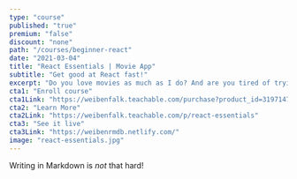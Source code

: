 ```yaml
---
type: "course"
published: "true"
premium: "false"
discount: "none"
path: "/courses/beginner-react"
date: "2021-03-04"
title: "React Essentials | Movie App"
subtitle: "Get good at React fast!"
excerpt: "Do you love movies as much as I do? And are you tired of trying to find a tutorial that will teach you what you need to know about React? Do you like quick learning and straight down to the point? Then this is the course for you!Guaranteed no \"foo\" and \"bar\" ... and no \"to-do-list\" app ;)"
cta1: "Enroll course"
cta1Link: "https://weibenfalk.teachable.com/purchase?product_id=3197147"
cta2: "Learn More"
cta2Link: "https://weibenfalk.teachable.com/p/react-essentials"
cta3: "See it live"
cta3Link: "https://weibenrmdb.netlify.com/"
image: "react-essentials.jpg"
---
```

Writing in Markdown is _not_ that hard!


